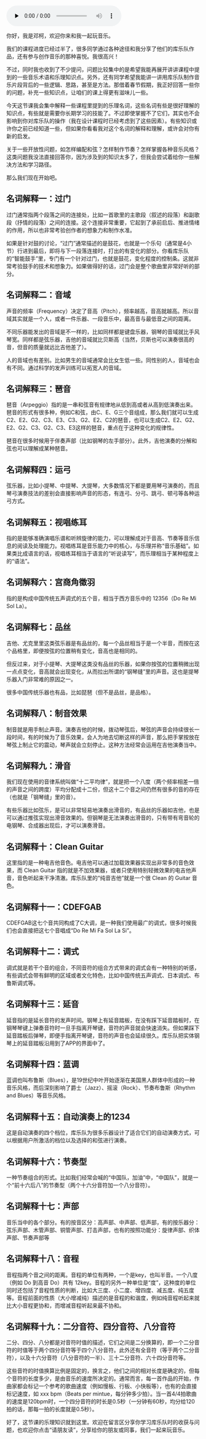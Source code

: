 <audio id="audio" title="知识拓展1｜十九个乐理名词解释，让你把音乐玩得更开心" controls="" preload="none"><source id="mp3" src="https://static001.geekbang.org/resource/audio/3c/db/3cc5a03b96d6c2f48077b8a625249bdb.mp3"></audio>

你好，我是邓柯，欢迎你来和我一起玩音乐。

我们的课程进度已经过半了，很多同学通过各种途径和我分享了他们的库乐队作品，还有参与创作音乐的那种喜悦。我很高兴！

不过，同时我也收到了不少提问，问题比较集中的是希望我能再展开讲讲课程中提到的一些音乐术语和乐理知识点。另外，还有同学希望我能讲一讲用库乐队制作音乐片段背后的一些逻辑、思路，甚至是方法。那借着春节假期，我正好回答一些你的问题，补充一些知识点，让咱们的课上得更有滋味儿一些。

今天这节课我会集中解释一些课程里提到的乐理名词，这些名词有些是很好理解的知识点，有些就是需要你长期学习的技能了。不过即使掌握不了它们，其实也不会影响到你对库乐队的操作（我在设计课程时已经考虑到了这些因素）。有些知识或许你之前已经知道一些，但如果你看看我对这个名词的解释和理解，或许会对你有新的启发。

关于一些开放性问题，如怎样编配和弦？怎样制作节奏？怎样掌握各种音乐风格？这类问题我没法直接回答你，因为涉及到的知识太多了，但我会尝试着给你一些解决方法和学习路径。

那么我们现在开始吧。

## 名词解释一：过门

过门通常指两个段落之间的连接处，比如一首歌里的主歌段（叙述的段落）和副歌段（抒情的段落）之间的连接。这个连接非常重要，它起到了承前启后、推进情绪的作用，所以也非常考验创作者的想象力和制作水准。

如果是针对鼓的讨论，“过门”通常描述的是鼓花，也就是一个乐句（通常是4小节）行进到最后，即将与下一段落连接时，打出的有变化的部分。你看库乐队的“智能鼓手”里，专门有一个针对过门，也就是鼓花，变化程度的控制条。这就非常考验鼓手的技术和想象力。如果做得好的话，过门会是整个歌曲里非常好听的部分。

## 名词解释二：音域

声音的频率（Frequency）决定了音高（Pitch），频率越高，音高就越高。所以音域其实就是一个人，或者一件乐器、一段音乐中，最高音与最低音之间的距离。

不同乐器能发出的音域是不一样的，比如同样都是键盘乐器，钢琴的音域就比手风琴宽。同样都是弦乐器，吉他的音域就比贝斯高（当然，贝斯也可以演奏很高的音，但音的质量就远比吉他差了）。

人的音域也有差别。比如男生的音域通常会比女生低一些。同性别的人，音域也会有不同。通过科学的发声训练可以拓宽人的音域。

## 名词解释三：琶音

琶音（Arpeggio）指的是一串和弦音有规律地从低到高或者从高到低演奏出来。琶音的形式有很多种，例如C和弦，由C、E、G三个音组成，那么我们就可以生成C2、E2、G2、C3、E3、C3、G2、E2、C2的琶音，也可以生成C2、E2、G2、E2、G2、C3、G2、C3、E3这样的琶音，重点在于这种变化的规律性。

琶音在很多时候用于伴奏声部（比如钢琴的左手部分）。此外，吉他演奏的分解和弦也可以理解成某种琶音。

## 名词解释四：运弓

弦乐器，比如小提琴、中提琴、大提琴，大多数情况下都是要用琴弓演奏的，而且琴弓演奏技法的差别会直接影响声音的形态，有连弓、分弓、跳弓、顿弓等各种运弓方式。

## 名词解释五：视唱练耳

指的是能够准确演唱乐谱和听辨旋律的能力，可以理解成对于音高、节奏等音乐信息的阅读及处理能力。视唱练耳是音乐能力中的核心，与乐理并称“音乐基础”。如果类比成语言的话，视唱练耳相当于语言的“听说读写”，而乐理相当于某种程度上的“语法”。

## 名词解释六：宫商角徵羽

指的是构成中国传统五声调式的五个音，相当于西方音乐中的 12356（Do Re Mi Sol La）。

## 名词解释七：品丝

吉他、尤克里里这类弦乐器是有品丝的，每一个品丝相当于是一个半音，而按在这个品格里，即便按弦的位置稍有变化，音高也是相同的。

但反过来，对于小提琴、大提琴这类没有品丝的乐器，如果你按弦的位置稍微出现一点点变化，音高就会出现变化，从而拉出所谓的“钢琴缝”里的声音。这也是提琴乐器入门非常难的原因之一。

很多中国传统乐器也有品，比如琵琶（但不是品丝，是品格）。

## 名词解释八：制音效果

制音就是用手制止声音。演奏吉他的时候，拨动琴弦后，琴弦的声音会持续很长一段时间，有的时候为了音乐效果，会人为地去切断这样的声音，那么把手掌按放在琴弦上制止它的震动，琴声就会立刻停止。这种方法经常会运用在吉他演奏当中。

## 名词解释九：滑音

我们现在使用的音律系统叫做“十二平均律”，就是把一个八度（两个频率相差一倍的声音之间的跨度）平均分配成十二份，但这十二个音之间仍然有很多的音的存在（也就是「钢琴缝」里的音）。

有些乐器比如弦乐，是可以非常轻易地演奏出滑音的，有品丝的乐器如吉他，也是可以通过推弦实现出滑音效果的。但钢琴是无法演奏出滑音的，只有带有弯音轮的电钢琴、合成器出现后，才可以演奏滑音。

## 名词解释十：Clean Guitar

这里指的是一种电吉他音色。电吉他可以通过加载效果器实现出非常多的音色效果，而 Clean Guitar 指的就是不加效果器，或者只使用特别轻微效果的电吉他声音，音色听起来干净清澈。库乐队里的“纯音吉他”就是一个很 Clean 的 Guitar 音色。

## 名词解释十一：CDEFGAB

CDEFGAB这七个音共同构成了C大调，是一种我们使用最广的调式，很多时候我们也会直接把这七个音唱成“Do Re Mi Fa Sol La Si”。

## 名词解释十二：调式

调式就是若干个音的组合，不同音符的组合方式带来的调式会有一种特别的听感，有些调式会带有鲜明的区域或者文化特色，比如中国传统五声调式、日本调式、布鲁斯调式等。

## 名词解释十三：延音

延音指的是延长音符的发声时间。钢琴上有延音踏板，在没有踩下延音踏板时，在钢琴琴键上弹奏音符时一旦手指离开琴键，音符的声音就会快速消失。但如果踩下延音踏板后弹琴，即便手指离开琴键，音符的声音也会延续很久。库乐队把实体钢琴上的延音踏板沿用到了APP的界面中了。

## 名词解释十四：蓝调

蓝调也叫布鲁斯（Blues），是19世纪中叶开始逐渐在美国黑人群体中形成的一种音乐风格，而后深刻影响了爵士（Jazz）、摇滚（Rock）、节奏布鲁斯（Rhythm and Blues）等音乐风格。

## 名词解释十五：自动演奏上的1234

这是自动演奏的四个档位，库乐队为很多乐器设计了适合它们的自动演奏方式，可以根据用户所激活的档位以及选择的和弦进行演奏。

## 名词解释十六：节奏型

一种节奏组合的形式。比如我们经常会喊的“中国队，加油”中，“中国队”，就是一个“前十六后八”的节奏型（两个十六分音符加一个八分音符）。

## 名词解释十七：声部

音乐当中的各个部分。有的按音区分：高声部、中声部、低声部，有的按乐器分：弦乐声部、木管声部、铜管声部、打击声部，也有的按照功能分：旋律声部、织体声部、节奏声部等

## 名词解释十八：音程

音程指两个音之间的距离。音程的单位有两种，一个是key，也叫半音。一个八度（例如 Do 到高音 Do）共有 12key。音程的另外一种单位是“度”，这种度的单位同时还包括了音程性质的判断，比如大三度、小二度、增四度、减五度、纯五度等。音程前面的性质（大小增减纯）描述的是音程的和谐度，例如纯音程听起来就比大小音程更协和，而增减音程听起来最不协和。

## 名词解释十九：二分音符、四分音符、八分音符

二分、四分、八分都是对音符时值的描述，它们之间是二分换算的，即一个二分音符的时值等于两个四分音符等于四个八分音符。此外还有全音符（等于两个二分音符），以及十六分音符（八分音符的一半）、三十二分音符、六十四分音符等。

这些音符的时值换算比例是固定的，换言之，他们之间的相对长度是确定的，但每个音符的长度多少，是由音乐的速度所决定的。通常而言，每一首作品的开始，作曲家都会标记一个参考的歌曲速度（例如慢板、行板、小快板等），也有的会直接标记速度，如 xxx bpm（Beats per mintue，每分钟多少拍）。当一首4/4拍歌曲的速度是120bpm时，一个四分音符的时长是0.5秒（一分钟有60秒，均分给120拍的话，那每一拍的长度就是0.5秒）。

好了，这节课的乐理知识就到这里。欢迎在留言区分享你学习库乐队时的收获与问题，也欢迎你点击“请朋友读”，分享给你的朋友或同事，我们一起来玩音乐。
